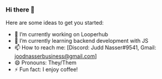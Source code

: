 ### Hi there 👋

Here are some ideas to get you started:

- 🔭 I’m currently working on Looperhub
- 🌱 I’m currently learning backend development with JS
- 📫 How to reach me: [Discord: Judd Nasser#9541, Gmail: joodnasserbusiness@gmail.com]
- 😄 Pronouns: They/Them
- ⚡ Fun fact: I enjoy coffee!
